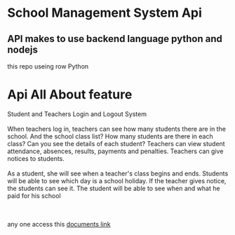 # School Management System Api
## API makes to use backend language python and nodejs
this repo useing row Python 

# Api All About feature

Student and Teachers Login and Logout System
<br/><br/>
When teachers log in, teachers can see how many students there are in the school. And the school class list? How many students are there in each class? Can you see the details of each student? Teachers can view student attendance, absences, results, payments and penalties. Teachers can give notices to students.
<br/><br/>
As a student, she will see when a teacher's class begins and ends. Students will be able to see which day is a school holiday. If the teacher gives notice, the students can see it. The student will be able to see when and what he paid for his school


<br/><br/>
any one access this <a href="https://docs.google.com/presentation/d/1FBAwoQRGGNEl9PYuY2JR7DLSepsHdMUQoDEyPPqdBBE/edit?usp=sharing"> documents link</a>
